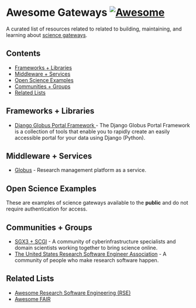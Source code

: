 # Awesome Gateways [![Awesome](https://awesome.re/badge.svg)](https://awesome.re)

A curated list of resources related to related to building, maintaining, and learning about [science gateways](https://en.wikipedia.org/wiki/Science_gateway).

## Contents

- [Frameworks + Libraries](#frameworks--libraries)
- [Middleware + Services](#middleware--services)
- [Open Science Examples](#open-science-examples)
- [Communities + Groups](#communities--groups)
- [Related Lists](#related-lists)

## Frameworks + Libraries

- [Django Globus Portal Framework
](https://github.com/globus/django-globus-portal-framework) - The Django Globus Portal Framework is a collection of tools that enable you to rapidly create an easily accessible portal for your data using Django (Python).

## Middleware + Services

- [Globus](https://www.globus.org/) - Research management platform as a service.


## Open Science Examples

These are examples of science gateways available to the **public** and do not require authentication for access.

## Communities + Groups
- [SGX3 + SCGI](https://sciencegateways.org/) - A community of cyberinfrastructure specialists and domain scientists working together to bring science online.
- [The United States Research Software Engineer Association](https://us-rse.org/) - A community of people who make research software happen.


## Related Lists

- [Awesome Research Software Engineering (RSE)](https://github.com/hifis-net/awesome-rse)
- [Awesome FAIR](https://github.com/Materials-Data-Science-and-Informatics/awesome-fair)

